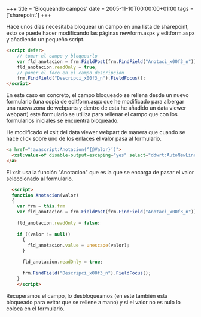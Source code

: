 +++
title = 'Bloqueando campos'
date = 2005-11-10T00:00:00+01:00
tags = ['sharepoint']
+++

Hace unos días necesitaba bloquear un campo en una lista de sharepoint, esto se puede hacer modificando las páginas newform.aspx y editform.aspx y añadiendo un pequeño script.

```html
<script defer>
    // tomar el campo y bloquearlo
    var fld_anotacion = frm.FieldPost(frm.FindField("Anotaci_x00f3_n"));
    fld_anotacion.readOnly = true;
    // poner el foco en el campo descripcion
    frm.FindField("Descripci_x00f3_n").FieldFocus();
</script>
```

En este caso en concreto, el campo bloqueado se rellena desde un nuevo formulario (una copia de editform.aspx que he modificado para albergar una nueva zona de webparts y dentro de esta he añadido un data viewer webpart) este formulario se utiliza para rellenar el campo que con los formularios iniciales se encuentra bloqueado.


He modificado el xslt del data viewer webpart de manera que cuando se hace click sobre uno de los enlaces el valor pasa al formulario.

```html	
<a href="javascript:Anotacion(‘{@Valor}’)">
  <xsl:value-of disable-output-escaping="yes" select="ddwrt:AutoNewLine(string(@Valor))"/>
</a>
```

El xslt usa la función "Anotacion" que es la que se encarga de pasar el valor seleccionado al formulario.

```html	
  <script>
  function Anotacion(valor)
  {
    var frm = this.frm
    var fld_anotacion = frm.FieldPost(frm.FindField("Anotaci_x00f3_n"));
   
    fld_anotacion.readOnly = false;
   
    if ((valor != null))
      {
        fld_anotacion.value = unescape(valor);
      }
     
      fld_anotacion.readOnly = true;
     
      frm.FindField("Descripci_x00f3_n").FieldFocus();
    }
    </script>
```

Recuperamos el campo, lo desbloqueamos (en este también esta bloqueado para evitar que se rellene a mano)  y si el valor no es nulo lo coloca en el formulario.